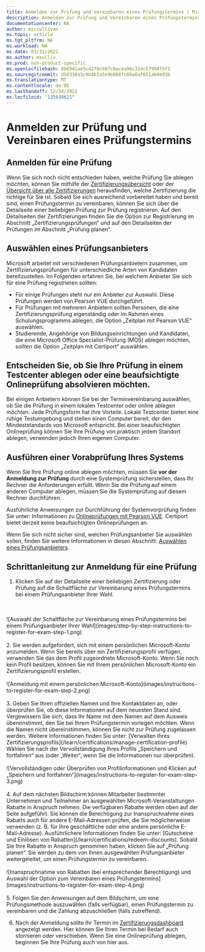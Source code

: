 ```yaml
---
title: Anmelden zur Prüfung und Vereinbaren eines Prüfungstermins | Microsoft-Dokumentation
description: Anmelden zur Prüfung und Vereinbaren eines Prüfungstermins
documentationcenter: NA
author: micsullivan
ms.topic: article
ms.tgt_pltfrm: NA
ms.workload: NA
ms.date: 03/31/2021
ms.author: msulliv
ms.prod: non-product-specific
ms.openlocfilehash: 8b6941ae5c42f0c987c0acea96c32dc57994f5f1
ms.sourcegitcommit: d58330a3c9b4b1a5e9b866fc8ba6af651ab0ed3b
ms.translationtype: MT
ms.contentlocale: de-DE
ms.lasthandoff: 12/30/2021
ms.locfileid: "135638621"
---
```

# <a name="register-and-schedule-an-exam"></a>Anmelden zur Prüfung und Vereinbaren eines Prüfungstermins

## <a name="how-to-register-for-an-exam"></a>Anmelden für eine Prüfung

Wenn Sie sich noch nicht entschieden haben, welche Prüfung Sie ablegen möchten, können Sie mithilfe der [Zertifizierungsübersicht](/learn/certifications/) oder der [Übersicht über alle Zertifizierungen](/learn/certifications/browse/) herausfinden, welche Zertifizierung die richtige für Sie ist. Sobald Sie sich ausreichend vorbereitet haben und bereit sind, einen Prüfungstermin zu vereinbaren, können Sie sich über die Detailseite einer beliebigen Prüfung zur Prüfung registrieren. Auf den Detailseiten der Zertifizierungen finden Sie die Option zur Registrierung im Abschnitt „Zertifizierungsprüfungen“ und auf den Detailseiten der Prüfungen im Abschnitt „Prüfung planen“.

## <a name="how-to-choose-an-exam-delivery-provider"></a><a name="how-to-choose-an-exam-delivery-provider"></a> Auswählen eines Prüfungsanbieters

Microsoft arbeitet mit verschiedenen Prüfungsanbietern zusammen, um Zertifizierungsprüfungen für unterschiedliche Arten von Kandidaten bereitzustellen. Im Folgenden erfahren Sie, bei welchem Anbieter Sie sich für eine Prüfung registrieren sollten:

- Für einige Prüfungen steht nur ein Anbieter zur Auswahl. Diese Prüfungen werden von Pearson VUE durchgeführt.
- Für Prüfungen mit mehreren Anbietern sollten Personen, die eine Zertifizierungsprüfung eigenständig oder im Rahmen eines Schulungsprogramms ablegen, die Option „Zeitplan mit Pearson VUE“ auswählen.
- Studierende, Angehörige von Bildungseinrichtungen und Kandidaten, die eine Microsoft Office Specialist-Prüfung (MOS) ablegen möchten, sollten die Option „Zeitplan mit Certiport“ auswählen.

## <a name="decide-whether-to-take-your-exam-at-a-test-center-or-use-online-proctoring"></a>Entscheiden Sie, ob Sie Ihre Prüfung in einem Testcenter ablegen oder eine beaufsichtigte Onlineprüfung absolvieren möchten.

Bei einigen Anbietern können Sie bei der Terminvereinbarung auswählen, ob Sie die Prüfung in einem lokalen Testcenter oder online ablegen möchten. Jede Prüfungsform hat ihre Vorteile. Lokale Testcenter bieten eine ruhige Testumgebung und stellen einen Computer bereit, der den Mindeststandards von Microsoft entspricht. Bei einer beaufsichtigten Onlineprüfung können Sie Ihre Prüfung von praktisch jedem Standort ablegen, verwenden jedoch Ihren eigenen Computer.

## <a name="run-a-system-pre-check"></a>Ausführen einer Vorabprüfung Ihres Systems

Wenn Sie Ihre Prüfung online ablegen möchten, müssen Sie **vor der Anmeldung zur Prüfung** durch eine Systemprüfung sicherstellen, dass Ihr Rechner die Anforderungen erfüllt. Wenn Sie die Prüfung auf einem anderen Computer ablegen, müssen Sie die Systemprüfung auf diesem Rechner durchführen.

Ausführliche Anweisungen zur Durchführung der Systemvorprüfung finden Sie unter: Informationen zu [Onlineprüfungen mit Pearson VUE](/learn/certifications/online-exams). Certiport bietet derzeit keine beaufsichtigten Onlineprüfungen an.

Wenn Sie sich nicht sicher sind, welchen Prüfungsanbieter Sie auswählen sollen, finden Sie weitere Informationen in diesen Abschnitt: [Auswählen eines Prüfungsanbieters](#how-to-choose-an-exam-delivery-provider).

## <a name="step-by-step-instructions-to-register-for-an-exam"></a>Schrittanleitung zur Anmeldung für eine Prüfung

1. Klicken Sie auf der Detailseite einer beliebigen Zertifizierung oder Prüfung auf die Schaltfläche zur Vereinbarung eines Prüfungstermins bei einem Prüfungsanbieter Ihrer Wahl.
<br/>
<br/>
![Auswahl der Schaltfläche zur Vereinbarung eines Prüfungstermins bei einem Prüfungsanbieter Ihrer Wahl](images/step-by-step-instructions-to-register-for-exam-step-1.png)
<br/>
<br/>
2. Sie werden aufgefordert, sich mit einem persönlichen Microsoft-Konto anzumelden. Wenn Sie bereits über ein Zertifizierungsprofil verfügen, verwenden Sie das dem Profil zugeordnete Microsoft-Konto. Wenn Sie noch kein Profil besitzen, können Sie mit Ihrem persönlichen Microsoft-Konto ein Zertifizierungsprofil erstellen.
<br/>
<br/>
![Anmeldung mit einem persönlichen Microsoft-Konto](images/instructions-to-register-for-exam-step-2.png)
<br/>
<br/>
3. Geben Sie Ihren offiziellen Namen und Ihre Kontaktdaten an, oder überprüfen Sie, ob diese Informationen auf dem neuesten Stand sind. Vergewissern Sie sich, dass Ihr Name mit dem Namen auf dem Ausweis übereinstimmt, den Sie bei Ihrem Prüfungstermin vorlegen möchten. Wenn die Namen nicht übereinstimmen, können Sie nicht zur Prüfung zugelassen werden. Weitere Informationen finden Sie unter: [Verwalten Ihres Zertifizierungsprofils](/learn/certifications/manage-certification-profile) Wählen Sie nach der Vervollständigung Ihres Profils „Speichern und fortfahren“ aus (oder „Weiter“, wenn Sie die Informationen nur überprüfen).
<br/>
<br/>
![Vervollständigen oder Überprüfen von Profilinformationen und Klicken auf „Speichern und fortfahren“](images/instructions-to-register-for-exam-step-3.png)
<br/>
<br/>
4. Auf dem nächsten Bildschirm können Mitarbeiter bestimmter Unternehmen und Teilnehmer an ausgewählten Microsoft-Veranstaltungen Rabatte in Anspruch nehmen. Die verfügbaren Rabatte werden oben auf der Seite aufgeführt. Sie können die Berechtigung zur Inanspruchnahme eines Rabatts auch für andere E-Mail-Adressen prüfen, die Sie möglicherweise verwenden (z. B. für Ihre geschäftliche oder eine andere persönliche E-Mail-Adresse). Ausführlichere Informationen finden Sie unter: [Gutscheine und Einlösen von Rabatten](/learn/certifications/redeem-discounts). Sobald Sie Ihre Rabatte in Anspruch genommen haben, klicken Sie auf „Prüfung planen“. Sie werden zu dem von Ihnen ausgewählten Prüfungsanbieter weitergeleitet, um einen Prüfungstermin zu vereinbaren.
<br/>
<br/>
![Inanspruchnahme von Rabatten (bei entsprechender Berechtigung) und Auswahl der Option zum Vereinbaren eines Prüfungstermins](images/instructions-to-register-for-exam-step-4.png)
<br/>
<br/>
5. Folgen Sie den Anweisungen auf dem Bildschirm, um eine Prüfungsmethode auszuwählen (falls verfügbar), einen Prüfungstermin zu vereinbaren und die Zahlung abzuschließen (falls zutreffend).

6. Nach der Anmeldung sollte Ihr Termin im [Zertifizierungsdashboard](https://aka.ms/certdashboard) angezeigt werden. Hier können Sie Ihren Termin bei Bedarf auch stornieren oder verschieben. Wenn Sie eine Onlineprüfung ablegen, beginnen Sie Ihre Prüfung auch von hier aus.
